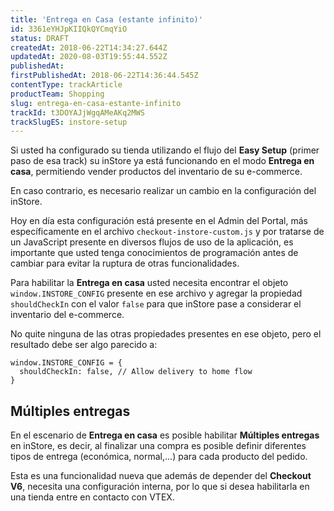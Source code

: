 ```yaml
---
title: 'Entrega en Casa (estante infinito)'
id: 3361eYHJpKIIQkQYCmqYiO
status: DRAFT
createdAt: 2018-06-22T14:34:27.644Z
updatedAt: 2020-08-03T19:55:44.552Z
publishedAt: 
firstPublishedAt: 2018-06-22T14:36:44.545Z
contentType: trackArticle
productTeam: Shopping
slug: entrega-en-casa-estante-infinito
trackId: t3DOYAJjWgqAMeAKq2MWS
trackSlugES: instore-setup
---
```


Si usted ha configurado su tienda utilizando el flujo del __Easy Setup__ (primer paso de esa track) su inStore ya está funcionando en el modo __Entrega en casa__, permitiendo vender productos del inventario de su e-commerce.

En caso contrario, es necesario realizar un cambio en la configuración del inStore.

Hoy en día esta configuración está presente en el Admin del Portal, más específicamente en el archivo `checkout-instore-custom.js` y por tratarse de un JavaScript presente en diversos flujos de uso de la aplicación, es importante que usted tenga conocimientos de programación antes de cambiar para evitar la ruptura de otras funcionalidades.

Para habilitar la __Entrega en casa__ usted necesita encontrar el objeto `window.INSTORE_CONFIG` presente en ese archivo y agregar la propiedad `shouldCheckIn` con el valor `false` para que inStore pase a considerar el inventario del e-commerce.

No quite ninguna de las otras propiedades presentes en ese objeto, pero el resultado debe ser algo parecido a:

```
window.INSTORE_CONFIG = {
  shouldCheckIn: false, // Allow delivery to home flow
}
```

## Múltiples entregas

En el escenario de __Entrega en casa__ es posible habilitar __Múltiples entregas__ en inStore, es decir, al finalizar una compra es posible definir diferentes tipos de entrega (económica, normal,...) para cada producto del pedido.

Esta es una funcionalidad nueva que además de depender del __Checkout V6__, necesita una configuración interna, por lo que si desea habilitarla en una tienda entre en contacto con VTEX.
